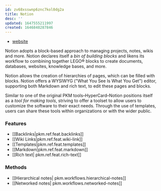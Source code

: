 ```yaml
---
id: zv68xsswnp6znc7kol0dg2a
title: Notion
desc: ''
updated: 1647555211997
created: 1646848287846
---
```


- [website](https://notion.so/)

Notion adopts a block-based approach to managing projects, notes, wikis and more. Notion declares itself a *bin of building blocks* and likens its workflow to combining together LEGO® blocks to create documents, databases, websites, knowledge bases, and more.  

Notion allows the creation of hierarchies of pages, which can be filled with blocks.  Notion offers a WYSIWYG ("What You See Is What You Get") editor, supporting both Markdown and rich text, to edit these pages and blocks. 

Similar to one of the original PKM tools–HyperCard–Notion positions itself as a *tool for making tools*, striving to offer a toolset to allow users to customize the software to their exact needs. Through the use of templates, users can share these tools within organizations or with the wider public. 


### Features
- [[Backlinks|pkm.ref.feat.backlinks]]
- [[Wiki Links|pkm.ref.feat.wiki-link]]
- [[Templates|pkm.ref.feat.templates]]
- [[Markdown|pkm.ref.feat.markdown]]
- [[Rich text| pkm.ref.feat.rich-text]]

### Methods
- [[Hierarchical notes| pkm.workflows.hierarchical-notes]]
- [[Networked notes| pkm.workflows.networked-notes]]